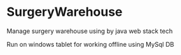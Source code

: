 # SurgeryWarehouse

Manage surgery warehouse using by java web stack tech

Run on windows tablet for working offline using MySql DB
